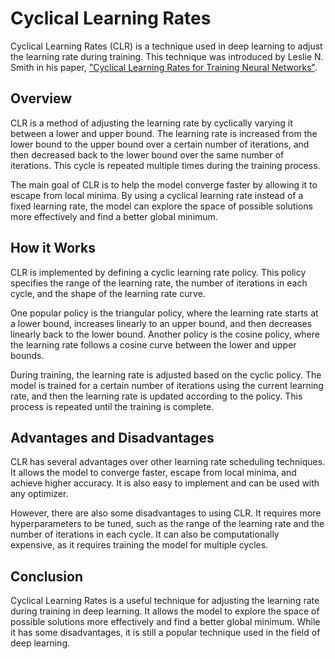 # Cyclical Learning Rates

Cyclical Learning Rates (CLR) is a technique used in deep learning to adjust the learning rate during training. This technique was introduced by Leslie N. Smith in his paper, ["Cyclical Learning Rates for Training Neural Networks"](https://arxiv.org/abs/1506.01186).

## Overview

CLR is a method of adjusting the learning rate by cyclically varying it between a lower and upper bound. The learning rate is increased from the lower bound to the upper bound over a certain number of iterations, and then decreased back to the lower bound over the same number of iterations. This cycle is repeated multiple times during the training process.

The main goal of CLR is to help the model converge faster by allowing it to escape from local minima. By using a cyclical learning rate instead of a fixed learning rate, the model can explore the space of possible solutions more effectively and find a better global minimum.

## How it Works

CLR is implemented by defining a cyclic learning rate policy. This policy specifies the range of the learning rate, the number of iterations in each cycle, and the shape of the learning rate curve.

One popular policy is the triangular policy, where the learning rate starts at a lower bound, increases linearly to an upper bound, and then decreases linearly back to the lower bound. Another policy is the cosine policy, where the learning rate follows a cosine curve between the lower and upper bounds.

During training, the learning rate is adjusted based on the cyclic policy. The model is trained for a certain number of iterations using the current learning rate, and then the learning rate is updated according to the policy. This process is repeated until the training is complete.

## Advantages and Disadvantages

CLR has several advantages over other learning rate scheduling techniques. It allows the model to converge faster, escape from local minima, and achieve higher accuracy. It is also easy to implement and can be used with any optimizer.

However, there are also some disadvantages to using CLR. It requires more hyperparameters to be tuned, such as the range of the learning rate and the number of iterations in each cycle. It can also be computationally expensive, as it requires training the model for multiple cycles.

## Conclusion

Cyclical Learning Rates is a useful technique for adjusting the learning rate during training in deep learning. It allows the model to explore the space of possible solutions more effectively and find a better global minimum. While it has some disadvantages, it is still a popular technique used in the field of deep learning.
